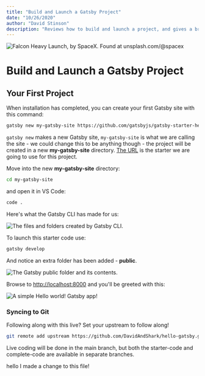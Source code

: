 ```yaml
---
title: "Build and Launch a Gatsby Project"
date: "10/26/2020"
author: "David Stinson"
description: "Reviews how to build and launch a project, and gives a brief overview of the Gatsby file structure."
---
```


![Falcon Heavy Launch, by SpaceX. Found at unsplash.com/@spacex](https://images.unsplash.com/photo-1517976487492-5750f3195933?ixlib=rb-1.2.1&ixid=eyJhcHBfaWQiOjEyMDd9&auto=format&fit=crop&w=1200&q=80)

# Build and Launch a Gatsby Project

## Your First Project

When installation has completed, you can create your first Gatsby site with this command:

```bash
gatsby new my-gatsby-site https://github.com/gatsbyjs/gatsby-starter-hello-world
```

`gatsby new` makes a new Gatsby site, `my-gatsby-site` is what we are calling the site - we could change this to be anything though - the project will be created in a new **my-gatsby-site** directory. [The URL](https://github.com/gatsbyjs/gatsby-starter-hello-world) is the starter we are going to use for this project.

Move into the new **my-gatsby-site** directory:

```bash
cd my-gatsby-site
```

and open it in VS Code:

```bash
code .
```

Here's what the Gatsby CLI has made for us:

![The files and folders created by Gatsby CLI.](https://i.imgur.com/s0a5iWw.png)

To launch this starter code use:

```bash
gatsby develop
```

And notice an extra folder has been added - **public**. 

![The Gatsby public folder and its contents.](https://i.imgur.com/63ZcFXJ.png)

Browse to [http://localhost:8000](http://localhost:8000) and you'll be greeted with this: 

![A simple Hello world! Gatsby app!](https://i.imgur.com/UnaC8b9.png)

### Syncing to Git

Following along with this live? Set your upstream to follow along! 

```bash
git remote add upstream https://github.com/DavidAndShark/hello-gatsby.git
```

Live coding will be done in the main branch, but both the starter-code and complete-code are available in separate branches.

hello I made a change to this file!